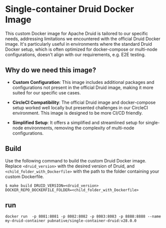 # Single-container Druid Docker Image

This custom Docker image for Apache Druid is tailored to our specific needs, addressing limitations we encountered with
the official Druid Docker image. It's particularly useful in environments where the standard Druid Docker setup, which
is often optimized for docker-compose or multi-node configurations, doesn't align with our requirements, e.g. E2E
testing.

## Why do we need this image?

- **Custom Configuration**: This image includes additional packages and configurations not present in the official Druid
  image, making it more suited for our specific use cases.

- **CircleCI Compatibility**: The official Druid image and docker-compose setup worked well locally but presented
  challenges in our CircleCI environment. This image is designed to be more CI/CD friendly.

- **Simplified Setup**: It offers a simplified and streamlined setup for single-node environments, removing the
  complexity of multi-node configurations.

## Build

Use the following command to build the custom Druid Docker image. Replace `<druid_version>` with the desired version of
Druid, and `<child_folder_with_Dockerfile>` with the path to the folder containing your custom Dockerfile.

```shell
$ make build DRUID_VERSION=<druid_version> DOCKER_REPO_DOCKERFILE_FOLDER=<child_folder_with_Dockerfile>

```

## run

```shell
docker run  -p 8081:8081 -p 8082:8082 -p 8083:8083 -p 8888:8888 --name my-druid-container pubnative/single-container-druid:v28.0.0

